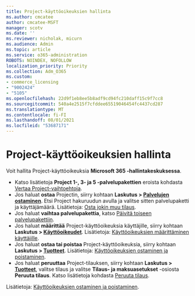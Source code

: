 ```yaml
---
title: Project-käyttöoikeuksien hallinta
ms.author: cmcatee
author: cmcatee-MSFT
manager: scotv
ms.date: ''
ms.reviewer: nicholak, micurn
ms.audience: Admin
ms.topic: article
ms.service: o365-administration
ROBOTS: NOINDEX, NOFOLLOW
localization_priority: Priority
ms.collection: Adm_O365
ms.custom:
- commerce_licensing
- "9002424"
- "5105"
ms.openlocfilehash: 22d9f1eb8ee5b8adf9cd94fc210daff15c9f7cc8
ms.sourcegitcommit: 540a4e2515f7cfddee65519046454fc4437cd287
ms.translationtype: MT
ms.contentlocale: fi-FI
ms.lasthandoff: 08/01/2021
ms.locfileid: "53687171"
---
```

# <a name="project-license-management"></a>Project-käyttöoikeuksien hallinta

Voit hallita Project-käyttöoikeuksia **Microsoft 365 -hallintakeskuksessa**.

- Katso lisätietoja **Project 1-, 3- ja 5 -palvelupakettien** eroista kohdasta [Vertaa Project-vaihtoehtoja](https://www.microsoft.com/microsoft-365/project/compare-microsoft-project-management-software).
- Jos haluat **ostaa** Projectin, siirry kohtaan **Laskutus > [Palvelujen ostaminen](https://go.microsoft.com/fwlink/p/?linkid=868433)**. Etsi Project hakuruudun avulla ja valitse sitten palvelupaketti ja käyttäjämäärä. Lisätietoja: [Osta jokin muu tilaus](/microsoft-365/commerce/try-or-buy-microsoft-365#buy-a-different-subscription).
- Jos haluat **vaihtaa palvelupakettia**, katso [Päivitä toiseen palvelupakettiin](/microsoft-365/commerce/subscriptions/upgrade-to-different-plan).
- Jos haluat **määrittää** Project-käyttöoikeuksia käyttäjille, siirry kohtaan **Laskutus > [Käyttöoikeudet](https://go.microsoft.com/fwlink/p/?linkid=842264)**. Lisätietoja: [Käyttöoikeuksien määrittäminen käyttäjille](/microsoft-365/admin/manage/assign-licenses-to-users).
- Jos haluat **ostaa tai poistaa** Project-käyttöoikeuksia, siirry kohtaan **Laskutus > [Tuotteet](https://go.microsoft.com/fwlink/p/?linkid=842054)**. Lisätietoja: [Käyttöoikeuksien ostaminen ja poistaminen](/microsoft-365/commerce/licenses/buy-licenses#add-or-remove-licenses-for-your-business-subscription).
- Jos haluat **peruuttaa** Project-tilauksen, siirry kohtaan **Laskutus > [Tuotteet](https://go.microsoft.com/fwlink/p/?linkid=842054)**, valitse tilaus ja valitse **Tilaus- ja maksuasetukset** -osiosta **Peruuta tilaus**. Katso lisätietoja kohdasta [Peruuta tilaus](/microsoft-365/commerce/subscriptions/cancel-your-subscription).

Lisätietoja: [Käyttöoikeuksien ostaminen ja poistaminen](/microsoft-365/commerce/licenses/buy-licenses).